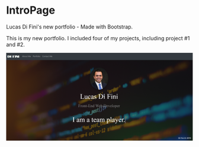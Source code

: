 # IntroPage
Lucas Di Fini's new portfolio - Made with Bootstrap.

This is my new portfolio. I included four of my projects, including project #1 and #2.

![](assets/portfolioimg.png)